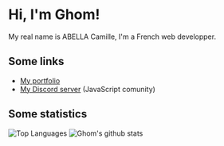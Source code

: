 # Hi, I'm Ghom!

My real name is ABELLA Camille, I'm a French web developper.

## Some links

- [My portfolio](https://CamilleAbella.github.io)
- [My Discord server](https://discord.gg/3vC2XWK) (JavaScript comunity)

## Some statistics

![Top Languages](https://github-readme-stats.vercel.app/api/top-langs/?username=CamilleAbella&count_private=true&show_icons=true&theme=gruvbox)
![Ghom's github stats](https://github-readme-stats.vercel.app/api?username=CamilleAbella&count_private=true&show_icons=true&theme=gruvbox)
